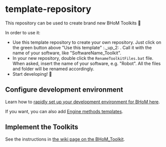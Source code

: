 # template-repository
This repository can be used to create brand new BHoM Toolkits :rocket:

In order to use it:
- Use this template repository to create your own repository. Just click on the green button above "Use this template" :._up_2: . Call it with the name of your software, like "SoftwareName_Toolkit".
- In your new repository, double click the `RenameToolkitFiles.bat` file. When asked, insert the name of your software, e.g. "Robot". All the files and folder will be renamed accordingly.
- Start developing! :rocket:

## Configure development environment
Learn how to [rapidly set up your development environment for BHoM here](https://github.com/BHoM/documentation/wiki/Getting-started-for-developers). 

If you want, you can also add [Engine methods templates](https://github.com/BHoM/documentation/tree/master/templates/Engine%20method%20templates). 


## Implement the Toolkits
See the instructions in [the wiki page on the BHoM_Toolkit](https://github.com/BHoM/documentation/wiki/The-BHoM-Toolkit).
